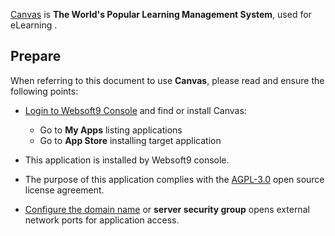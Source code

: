 [Canvas]() is **The World's Popular Learning Management System**, used for eLearning . 



## Prepare

When referring to this document to use **Canvas**, please read and ensure the following points:

- [Login to Websoft9 Console](./login-console) and find or install Canvas:
  - Go to **My Apps** listing applications 
  - Go to **App Store** installing target application

- This application is installed by Websoft9 console.


- The purpose of this application complies with the [AGPL-3.0](https://opensource.org/licenses/AGPL-3.0) open source license agreement.


- [Configure the domain name](./domain-set) or **server security group** opens external network ports for application access.